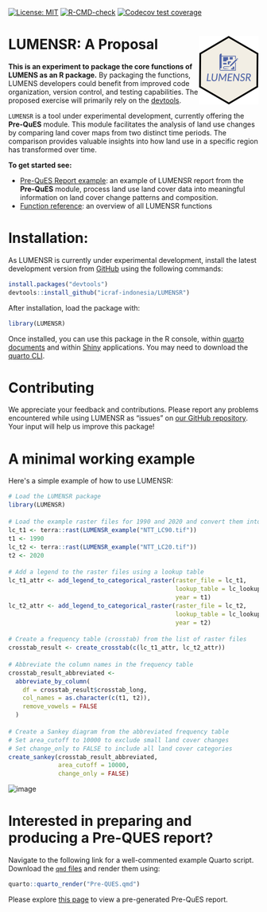<!-- badges: start -->
[![License: MIT](https://img.shields.io/badge/License-MIT-yellow.svg)](https://opensource.org/licenses/MIT)
[![R-CMD-check](https://github.com/icraf-indonesia/LUMENSR/actions/workflows/R-CMD-check.yaml/badge.svg)](https://github.com/icraf-indonesia/LUMENSR/actions/workflows/R-CMD-check.yaml)
[![Codecov test coverage](https://codecov.io/gh/icraf-indonesia/LUMENSR/branch/main/graph/badge.svg)](https://app.codecov.io/gh/icraf-indonesia/LUMENSR?branch=main)
<!-- badges: end -->

# LUMENSR: A Proposal <a href="https://icraf-indonesia.github.io/LUMENSR/"><img src="man/figures/logo.png" align="right" height="138" alt="LUMENSR website" /></a>

**This is an experiment to package the core functions of LUMENS as an R package.** By packaging the functions, LUMENS developers could benefit from improved code organization, version control, and testing capabilities. The proposed exercise will primarily rely on the [devtools](https://github.com/r-lib/devtools).

`LUMENSR` is a tool under experimental development, currently offering the **Pre-QuES** module. This module facilitates the analysis of land use changes by comparing land cover maps from two distinct time periods. The comparison provides valuable insights into how land use in a specific region has transformed over time.

**To get started see:**
- [Pre-QuES Report example](https://icraf-indonesia.github.io/LUMENSR/articles/Pre-QUES.html): an example of LUMENSR report from the **Pre-QuES** module, process land use land cover data into meaningful information on land cover change patterns and composition.
- [Function reference](https://icraf-indonesia.github.io/LUMENSR/reference/index.html): an overview of all LUMENSR functions


# Installation:
As LUMENSR is currently under experimental development, install the latest development version from [GitHub](https://github.com/icraf-indonesia/LUMENSR) using the following commands:

``` r
install.packages("devtools")
devtools::install_github("icraf-indonesia/LUMENSR")
```

After installation, load the package with:
``` r
library(LUMENSR)
```

Once installed, you can use this package in the R console, within [quarto documents](https://quarto.org/) and within [Shiny](http://shiny.rstudio.com/) applications. You may need to download the [quarto CLI](https://quarto.org/docs/get-started/).

# Contributing
We appreciate your feedback and contributions. Please report any problems encountered while using LUMENSR as “issues” on [our GitHub repository](https://github.com/icraf-indonesia/LUMENSR/issues). Your input will help us improve this package!

# A minimal working example
Here's a simple example of how to use LUMENSR:
```r
# Load the LUMENSR package
library(LUMENSR)

# Load the example raster files for 1990 and 2020 and convert them into a terra::rast object
lc_t1 <- terra::rast(LUMENSR_example("NTT_LC90.tif"))
t1 <- 1990
lc_t2 <- terra::rast(LUMENSR_example("NTT_LC20.tif"))
t2 <- 2020

# Add a legend to the raster files using a lookup table
lc_t1_attr <- add_legend_to_categorical_raster(raster_file = lc_t1,
                                               lookup_table = lc_lookup_klhk_sequence,
                                               year = t1)
lc_t2_attr <- add_legend_to_categorical_raster(raster_file = lc_t2,
                                               lookup_table = lc_lookup_klhk_sequence,
                                               year = t2)

# Create a frequency table (crosstab) from the list of raster files
crosstab_result <- create_crosstab(c(lc_t1_attr, lc_t2_attr))

# Abbreviate the column names in the frequency table
crosstab_result_abbreviated <-
  abbreviate_by_column(
    df = crosstab_result$crosstab_long,
    col_names = as.character(c(t1, t2)),
    remove_vowels = FALSE
  )

# Create a Sankey diagram from the abbreviated frequency table
# Set area_cutoff to 10000 to exclude small land cover changes
# Set change_only to FALSE to include all land cover categories
create_sankey(crosstab_result_abbreviated,
              area_cutoff = 10000, 
              change_only = FALSE)

```
<img width="938" alt="image" src="https://github.com/icraf-indonesia/LUMENSR/assets/14798903/61f46fae-6c4c-4959-8df6-71711cb89bc1">



# Interested in preparing and producing a Pre-QUES report?
Navigate to the following link for a well-commented example Quarto script. Download the [`qmd` files](https://github.com/icraf-indonesia/LUMENSR/tree/main/vignettes/articles) and render them using:
```r
quarto::quarto_render("Pre-QUES.qmd")
```
Please explore [this page](https://icraf-indonesia.github.io/LUMENSR/articles/Pre-QUES.html) to view a pre-generated Pre-QuES report.
